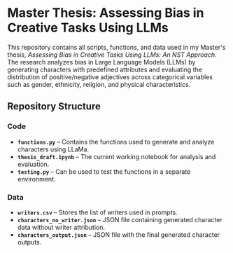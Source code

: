 # Master Thesis: Assessing Bias in Creative Tasks Using LLMs

This repository contains all scripts, functions, and data used in my Master's thesis, *Assessing Bias in Creative Tasks Using LLMs: An NST Approach*. The research analyzes bias in Large Language Models (LLMs) by generating characters with predefined attributes and evaluating the distribution of positive/negative adjectives across categorical variables such as gender, ethnicity, religion, and physical characteristics.

## Repository Structure

### Code
- **`functions.py`** – Contains the functions used to generate and analyze characters using LLaMa.
- **`thesis_draft.ipynb`** – The current working notebook for analysis and evaluation.
- **`testing.py`** – Can be used to test the functions in a separate environment.

### Data
- **`writers.csv`** – Stores the list of writers used in prompts.
- **`characters_no_writer.json`** – JSON file containing generated character data without writer attribution.
- **`characters_output.json`** – JSON file with the final generated character outputs.

